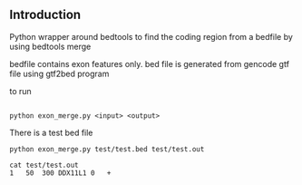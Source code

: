 ## Introduction

Python wrapper around bedtools to find the coding region from a bedfile by using bedtools merge


bedfile contains exon features only. bed file is generated from gencode gtf file using gtf2bed program 

to run 

```

python exon_merge.py <input> <output>

```


There is a test bed file 


```
python exon_merge.py test/test.bed test/test.out

cat test/test.out
1	50	300	DDX11L1	0	+
```




